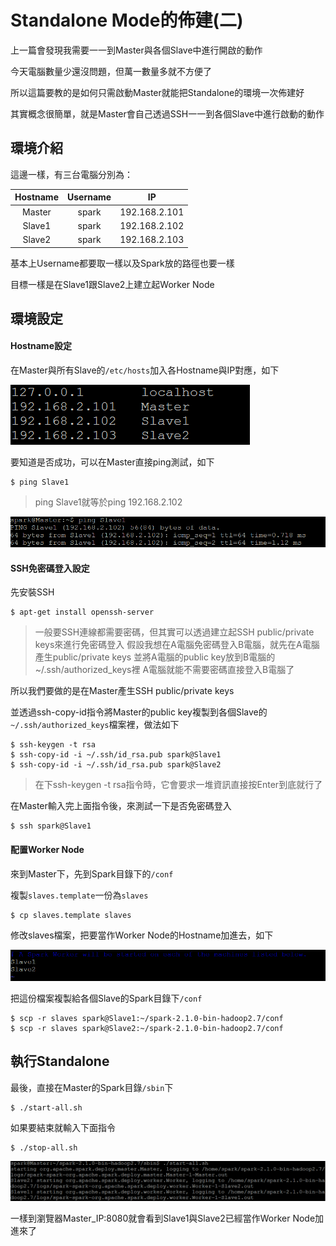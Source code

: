 # Standalone Mode的佈建(二)
上一篇會發現我需要一一到Master與各個Slave中進行開啟的動作

今天電腦數量少還沒問題，但萬一數量多就不方便了

所以這篇要教的是如何只需啟動Master就能把Standalone的環境一次佈建好

其實概念很簡單，就是Master會自己透過SSH一一到各個Slave中進行啟動的動作
## 環境介紹
這邊一樣，有三台電腦分別為：

| Hostname | Username | IP            |
| :------: | :------: | :-----------: |
| Master   | spark    | 192.168.2.101 |
| Slave1   | spark    | 192.168.2.102 |
| Slave2   | spark    | 192.168.2.103 |

基本上Username都要取一樣以及Spark放的路徑也要一樣

目標一樣是在Slave1跟Slave2上建立起Worker Node
## 環境設定
#### Hostname設定
在Master與所有Slave的```/etc/hosts```加入各Hostname與IP對應，如下

![](Images/Hosts.png)

要知道是否成功，可以在Master直接ping測試，如下
```
$ ping Slave1
```
> ping Slave1就等於ping 192.168.2.102

![](Images/PingTest.png)

#### SSH免密碼登入設定
先安裝SSH
```
$ apt-get install openssh-server
```
> 一般要SSH連線都需要密碼，但其實可以透過建立起SSH public/private keys來進行免密碼登入
> 假設我想在A電腦免密碼登入B電腦，就先在A電腦產生public/private keys
> 並將A電腦的public key放到B電腦的~/.ssh/authorized_keys裡
> A電腦就能不需要密碼直接登入B電腦了

所以我們要做的是在Master產生SSH public/private keys

並透過ssh-copy-id指令將Master的public key複製到各個Slave的```~/.ssh/authorized_keys```檔案裡，做法如下
```
$ ssh-keygen -t rsa
$ ssh-copy-id -i ~/.ssh/id_rsa.pub spark@Slave1
$ ssh-copy-id -i ~/.ssh/id_rsa.pub spark@Slave2
```
> 在下ssh-keygen -t rsa指令時，它會要求一堆資訊直接按Enter到底就行了

在Master輸入完上面指令後，來測試一下是否免密碼登入
```
$ ssh spark@Slave1
```
#### 配置Worker Node
來到Master下，先到Spark目錄下的```/conf```

複製```slaves.template```一份為```slaves```
```
$ cp slaves.template slaves
```
修改slaves檔案，把要當作Worker Node的Hostname加進去，如下

![](Images/SlavesConf.png)

把這份檔案複製給各個Slave的Spark目錄下```/conf```
```
$ scp -r slaves spark@Slave1:~/spark-2.1.0-bin-hadoop2.7/conf
$ scp -r slaves spark@Slave2:~/spark-2.1.0-bin-hadoop2.7/conf
```
## 執行Standalone
最後，直接在Master的Spark目錄```/sbin```下
```
$ ./start-all.sh
```
如果要結束就輸入下面指令
```
$ ./stop-all.sh
```

![](Images/StartStandalone.png)

一樣到瀏覽器Master_IP:8080就會看到Slave1與Slave2已經當作Worker Node加進來了




